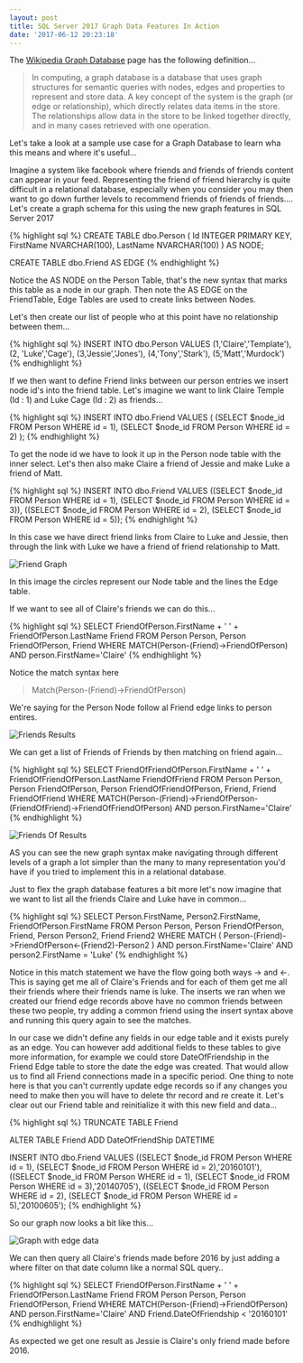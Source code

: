 ```yaml
---
layout: post
title: SQL Server 2017 Graph Data Features In Action
date: '2017-06-12 20:23:18'
---
```


The [Wikipedia Graph Database](https://en.wikipedia.org/wiki/Graph_database) page has the following definition...

> In computing, a graph database is a database that uses graph structures for semantic queries with nodes, edges and properties to represent and store data. A key concept of the system is the graph (or edge or relationship), which directly relates data items in the store. The relationships allow data in the store to be linked together directly, and in many cases retrieved with one operation.

Let's take a look at a sample use case for a Graph Database to learn wha this means and where it's useful...

Imagine a system like facebook where friends and friends of friends content can appear in your feed. Representing the friend of friend hierarchy is quite difficult in a relational database, especially when you consider you may then want to go down further levels to recommend friends of friends of friends.... Let's create a graph schema for this using the new graph features in SQL Server 2017

{% highlight sql %}
CREATE TABLE dbo.Person (
  Id INTEGER PRIMARY KEY, 
  FirstName NVARCHAR(100),
  LastName NVARCHAR(100)
) AS NODE;

CREATE TABLE dbo.Friend AS EDGE
{% endhighlight %}

Notice the AS NODE on the Person Table, that's the new syntax that marks this table as a node in our graph. Then note the AS EDGE on the FriendTable, Edge Tables are used to create links between Nodes.

Let's then create our list of people who at this point have no relationship between them...

{% highlight sql %}
INSERT INTO dbo.Person 
VALUES 
    (1,'Claire','Template'),
    (2, 'Luke','Cage'),
    (3,'Jessie','Jones'),
    (4,'Tony','Stark'),
    (5,'Matt','Murdock')
{% endhighlight %}

If we then want to define Friend links between our person entries  we insert node id's into the friend table. Let's imagine we want to link Claire Temple (Id : 1) and Luke Cage (Id : 2) as friends...

{% highlight sql %}
INSERT INTO dbo.Friend 
VALUES 
(
    (SELECT $node_id FROM Person WHERE id = 1), 
    (SELECT $node_id FROM Person WHERE id = 2)
);
{% endhighlight %}

To get the node id we have to look it up in the Person node table with the inner select. Let's then also make Claire a friend of Jessie and make Luke a friend of Matt.

{% highlight sql %}
INSERT INTO dbo.Friend 
VALUES 
((SELECT $node_id FROM Person WHERE id = 1), (SELECT $node_id FROM Person WHERE id = 3)),
((SELECT $node_id FROM Person WHERE id = 2), (SELECT $node_id FROM Person WHERE id = 5));
{% endhighlight %}

In this case we have direct friend links from Claire to Luke and Jessie, then through the link with Luke we have a friend of friend relationship to Matt.

![Friend Graph]({{site.url}}/content/images/2017-graph/graph.PNG)

In this image the circles represent our Node table and the lines the Edge table.

If we want to see all of Claire's friends we can do this...

{% highlight sql %}
SELECT 
    FriendOfPerson.FirstName + ' ' + FriendOfPerson.LastName Friend
FROM 
    Person Person, 
    Person FriendOfPerson, 
    Friend
WHERE 
    MATCH(Person-(Friend)->FriendOfPerson)
    AND person.FirstName='Claire'
{% endhighlight %}

Notice the match syntax here 

> Match(Person-(Friend)->FriendOfPerson)

We're saying for the Person Node follow al Friend edge links to person entires.

![Friends Results]({{site.url}}/content/images/2017-graph/friends.PNG)

We can get a list of Friends of Friends by then matching on friend again...

{% highlight sql %}
SELECT 
    FriendOfFriendOfPerson.FirstName + ' ' + FriendOfFriendOfPerson.LastName FriendOfFriend
FROM 
    Person Person, 
    Person FriendOfPerson, 
    Person FriendOfFriendOfPerson,
    Friend,
    Friend FriendOfFriend
WHERE
    MATCH(Person-(Friend)->FriendOfPerson-(FriendOfFriend)->FriendOfFriendOfPerson)
    AND person.FirstName='Claire'
{% endhighlight %}

![Friends Of Results]({{site.url}}/content/images/2017-graph/friend-of-friend.PNG)

AS you can see the new graph syntax make navigating through different levels of a graph a lot simpler than the many to many representation you'd have if you tried to implement this in a relational database.

Just to flex the graph database features a bit more let's now imagine that we want to list all the friends Claire and Luke have in common...

{% highlight sql %}
SELECT 
    Person.FirstName,
    Person2.FirstName,
    FriendOfPerson.FirstName
FROM 
    Person Person, 
    Person FriendOfPerson, 
    Friend,
    Person Person2, 
    Friend Friend2
WHERE 
    MATCH
    (
        Person-(Friend)->FriendOfPerson<-(Friend2)-Person2
    )
    AND person.FirstName='Claire'
    AND person2.FirstName = 'Luke'
{% endhighlight %}

Notice in this match statement we have the flow going both ways -> and <-. This is saying get me all of Claire's Friends and for each of them get me all their friends where their friends name is luke. The inserts we ran when we created our friend edge records above have no common friends between these two people, try adding a common friend using the insert syntax above and running this query again to see the matches.

In our case we didn't define any fields in our edge table and it exists purely as an edge. You can however add additional fields to these tables to give more information, for example we could store DateOfFriendship in the Friend Edge table to store the date the edge was created. That would allow us to find all Friend connections made in a specific period. One thing to note here is that you can't currently update edge records so if any changes you need to make then you will have to delete thr record and re create it. Let's clear out our Friend table and reinitialize it with this new field and data...

{% highlight sql %}
TRUNCATE TABLE Friend

ALTER TABLE Friend ADD DateOfFriendShip DATETIME

INSERT INTO dbo.Friend 
VALUES 
    ((SELECT $node_id FROM Person WHERE id = 1), (SELECT $node_id FROM Person WHERE id = 2),'20160101'),
    ((SELECT $node_id FROM Person WHERE id = 1), (SELECT $node_id FROM Person WHERE id = 3),'20140705'),
    ((SELECT $node_id FROM Person WHERE id = 2), (SELECT $node_id FROM Person WHERE id = 5),'20100605');
{% endhighlight %}

So our graph now looks a bit like this...

![Graph with edge data]({{site.url}}/content/images/2017-graph/graph-edge-dates.PNG)

We can then query all Claire's friends made before 2016 by just adding a where filter on that date column like a normal SQL query..

{% highlight sql %}
SELECT 
    FriendOfPerson.FirstName + ' ' + FriendOfPerson.LastName Friend
FROM 
    Person Person, 
    Person FriendOfPerson, 
    Friend
WHERE 
    MATCH(Person-(Friend)->FriendOfPerson)
    AND person.FirstName='Claire'
    AND Friend.DateOfFriendship < '20160101'
{% endhighlight %}

As expected we get one result as Jessie is Claire's only friend made before 2016. 